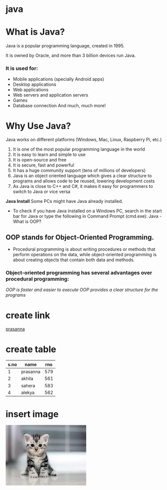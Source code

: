 # java
# What is Java?
Java is a popular programming language, created in 1995.

It is owned by Oracle, and more than 3 billion devices run Java.

### It is used for:
* Mobile applications (specially Android apps)
* Desktop applications
* Web applications
* Web servers and application servers
* Games
* Database connection
And much, much more!
# Why Use Java?
Java works on different platforms (Windows, Mac, Linux, Raspberry Pi, etc.)
1.  It is one of the most popular programming language in the world
2. It is easy to learn and simple to use
3. It is open-source and free
4. It is secure, fast and powerful
5. It has a huge community support (tens of millions of developers)
6. Java is an object oriented language which gives a clear structure to programs and allows code to be reused, lowering development costs
7. As Java is close to C++ and C#, it makes it easy for programmers to switch to Java or vice versa
 
 **Java Install**
Some PCs might have Java already installed.

* To check if you have Java installed on a Windows PC, search in the start bar for Java or type the following in Command Prompt (cmd.exe):
Java - What is OOP?
## OOP stands for Object-Oriented Programming.

* Procedural programming is about writing procedures or methods that perform operations on the data, while object-oriented programming is about creating objects that contain both data and methods.

### Object-oriented programming has several advantages over procedural programming:

*OOP is faster and easier to execute*
*OOP provides a clear structure for the programs*
# create link
[prasanna](www.google.com)

# create table
s.no|name|rno
----|----|---
1|prasanna|579
2|akhila|561
3|sahera|583
4|alekya|562

# insert image
![cat](https://github.com/prasanna-chinni/java/blob/main/download%20(1).jpg)

